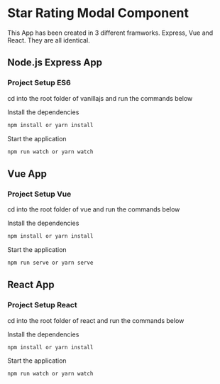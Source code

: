 # Star Rating Modal Component

This App has been created in 3 different framworks. Express, Vue and React. They are all identical.

## Node.js Express App

### Project Setup ES6

cd into the root folder of vanillajs and run the commands below

Install the dependencies

```bash
npm install or yarn install
```

Start the application

```bash
npm run watch or yarn watch
```

## Vue App

### Project Setup Vue

cd into the root folder of vue and run the commands below

Install the dependencies

```bash
npm install or yarn install
```

Start the application

```bash
npm run serve or yarn serve
```

## React App

### Project Setup React

cd into the root folder of react and run the commands below

Install the dependencies

```bash
npm install or yarn install
```

Start the application

```bash
npm run watch or yarn watch
```
